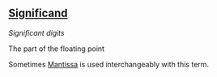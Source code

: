 ## [Significand](#significand)
*Significant digits*

The part of the floating point

Sometimes [Mantissa](#mantissa) is used interchangeably with this term.